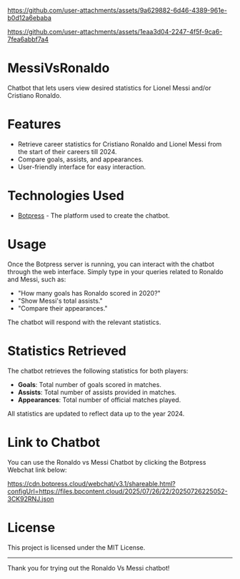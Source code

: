 

https://github.com/user-attachments/assets/9a629882-6d46-4389-961e-b0d12a6ebaba



https://github.com/user-attachments/assets/1eaa3d04-2247-4f5f-9ca6-7fea6abbf7a4

# MessiVsRonaldo
Chatbot that lets users view desired statistics for Lionel Messi and/or Cristiano Ronaldo.

# Features
- Retrieve career statistics for Cristiano Ronaldo and Lionel Messi from the start of their careers till 2024.
- Compare goals, assists, and appearances.
- User-friendly interface for easy interaction.

# Technologies Used
- [Botpress](https://botpress.com/) - The platform used to create the chatbot.

# Usage

Once the Botpress server is running, you can interact with the chatbot through the web interface. Simply type in your queries related to Ronaldo and Messi, such as:

- "How many goals has Ronaldo scored in 2020?"
- "Show Messi's total assists."
- "Compare their appearances."

The chatbot will respond with the relevant statistics.

# Statistics Retrieved

The chatbot retrieves the following statistics for both players:

- **Goals**: Total number of goals scored in matches.
- **Assists**: Total number of assists provided in matches.
- **Appearances**: Total number of official matches played.

All statistics are updated to reflect data up to the year 2024.

# Link to Chatbot

You can use the Ronaldo vs Messi Chatbot by clicking the Botpress Webchat link below:

https://cdn.botpress.cloud/webchat/v3.1/shareable.html?configUrl=https://files.bpcontent.cloud/2025/07/26/22/20250726225052-3CK92RNJ.json

# License

This project is licensed under the MIT License. 

---

Thank you for trying out the Ronaldo Vs Messi chatbot!

